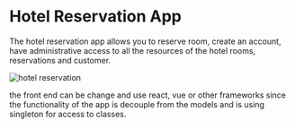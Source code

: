 # Hotel Reservation App

The hotel reservation app allows you to reserve room, create an account, have administrative access to all the resources of the hotel rooms, reservations and customer.

![hotel reservation](https://user-images.githubusercontent.com/25759298/177655517-5bca9cd6-658a-47ab-9df1-13dbf5cedf1f.PNG)

the front end can be change and use react, vue or other frameworks since the functionality of the app is decouple from the models and is using singleton for access to classes.
